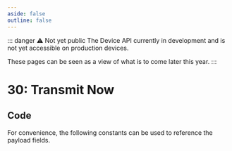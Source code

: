 ```yaml
---
aside: false
outline: false
---
```


<script setup>
import ProtocolBytes from '../../../components/ProtocolBytes.vue';
import SplitColumnView from '../../../components/SplitColumnView.vue';
import GenerateConsts from '../../../components/GenerateConsts.vue'
</script>

::: danger ⚠️ Not yet public
The Device API currently in development and is not yet accessible on production devices.

These pages can be seen as a view of what is to come later this year.
:::

# 30: Transmit Now

<SplitColumnView>
<template #left>

Send arbitrary data over GSM to the Lightbug cloud as a sensorReading of type `uart_blob`.

### Payload

| Field | Name       | Description                      | Type   | Example |
| ----- | ---------- | -------------------------------- | ------ | ------- |
| 1     | Search GPS | 0 = no gps fix required<br>1 = wait for GPS lock (or timeout) before send | uint8  | 0       |
| 2     | Data       | Up to 200 bytes of data to send  | []byte | 0x03 0x00 0x01 0x02 |
| 3     | Retries    | Number of retries [0-10]<br>Exponential backoff (10 = 25h)                | uint8  | 1 |
<!-- Priority -->

The message will initially be ACKed indicating the device has received the message.

When the data is sent to the cloud, or the send fails, a response will be sent with the status 1 (OK), 2 (NOT OK).

</template>
<template #right>

### Example
If you wanted to send the arbitrary data `foo` as ascii bytes to the cloud, you would send a message with the data field filled in.

<ProtocolBytes
byteString="3 22 0 30 0 2 0 5 1 1 4 1 131 1 0 2 3 102 111 111 180 28"
:boldPositions="[3,15,17]"
:allowCollapse="false"
/>

The message device will respond with an ACK, as the action is not immediate.

Later upon data transmission, the device will respond with a message of type 30, showing the status of the transmission.

<ProtocolBytes
byteString="3 20 0 30 0 3 0 3 4 1 1 131 1 1 1 92 0 0 84 149"
:boldPositions="[11,13]"
:allowCollapse="false"
/>

</template>
</SplitColumnView>

## Code

For convenience, the following constants can be used to reference the payload fields.

<GenerateConsts :prefix="'MD_DEVICE_IMEI_'" :enumName="'MD_DEVICE_IMEI'" :dataPath="'messages/32/data'"/>
